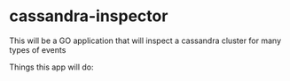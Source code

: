 # cassandra-inspector
This will be a GO application that will inspect a cassandra cluster for many types of events

Things this app will do:
